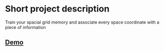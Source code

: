 # Short project description
Train your spacial grid memory and associate every space coordinate with a piece of information 

## [Demo](http://mechanicious.github.io/spacial-cursor/)
